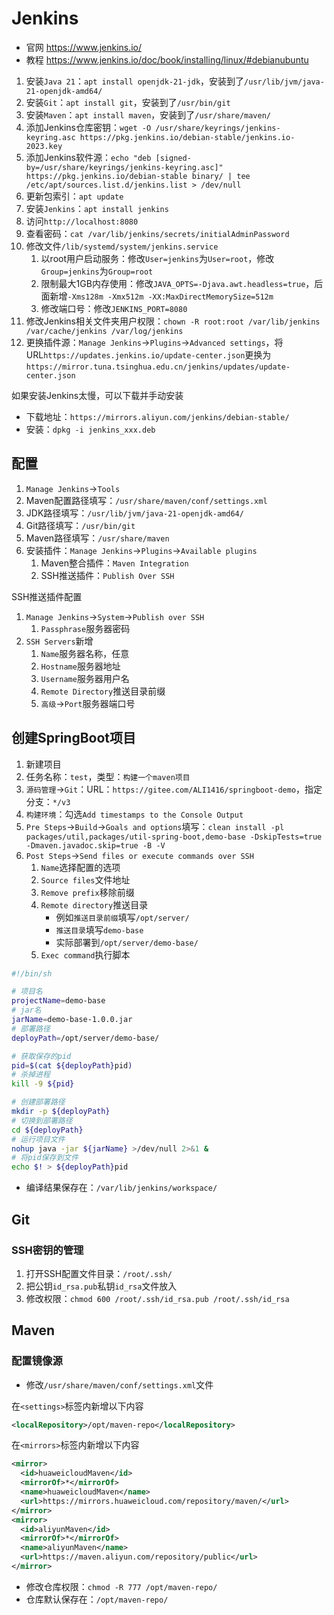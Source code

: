 # Jenkins

- 官网 <https://www.jenkins.io/>
- 教程 <https://www.jenkins.io/doc/book/installing/linux/#debianubuntu>

1. 安装`Java 21`：`apt install openjdk-21-jdk`，安装到了`/usr/lib/jvm/java-21-openjdk-amd64/`
2. 安装`Git`：`apt install git`，安装到了`/usr/bin/git`
3. 安装`Maven`：`apt install maven`，安装到了`/usr/share/maven/`
4. 添加Jenkins仓库密钥：`wget -O /usr/share/keyrings/jenkins-keyring.asc https://pkg.jenkins.io/debian-stable/jenkins.io-2023.key`
5. 添加Jenkins软件源：`echo "deb [signed-by=/usr/share/keyrings/jenkins-keyring.asc]" https://pkg.jenkins.io/debian-stable binary/ | tee /etc/apt/sources.list.d/jenkins.list > /dev/null`
6. 更新包索引：`apt update`
7. 安装`Jenkins`：`apt install jenkins`
8. 访问`http://localhost:8080`
9. 查看密码：`cat /var/lib/jenkins/secrets/initialAdminPassword`
10. 修改文件`/lib/systemd/system/jenkins.service`
    1. 以root用户启动服务：修改`User=jenkins`为`User=root`，修改`Group=jenkins`为`Group=root`
    2. 限制最大1GB内存使用：修改`JAVA_OPTS=-Djava.awt.headless=true`，后面新增`-Xms128m -Xmx512m -XX:MaxDirectMemorySize=512m`
    3. 修改端口号：修改`JENKINS_PORT=8080`
11. 修改Jenkins相关文件夹用户权限：`chown -R root:root /var/lib/jenkins /var/cache/jenkins /var/log/jenkins`
12. 更换插件源：`Manage Jenkins`->`Plugins`->`Advanced settings`，将URL`https://updates.jenkins.io/update-center.json`更换为`https://mirror.tuna.tsinghua.edu.cn/jenkins/updates/update-center.json`

如果安装Jenkins太慢，可以下载并手动安装

- 下载地址：`https://mirrors.aliyun.com/jenkins/debian-stable/`
- 安装：`dpkg -i jenkins_xxx.deb`

## 配置

1. `Manage Jenkins`->`Tools`
2. Maven配置路径填写：`/usr/share/maven/conf/settings.xml`
3. JDK路径填写：`/usr/lib/jvm/java-21-openjdk-amd64/`
4. Git路径填写：`/usr/bin/git`
5. Maven路径填写：`/usr/share/maven`
6. 安装插件：`Manage Jenkins`->`Plugins`->`Available plugins`
   1. Maven整合插件：`Maven Integration`
   2. SSH推送插件：`Publish Over SSH`

SSH推送插件配置

1. `Manage Jenkins`->`System`->`Publish over SSH`
   1. `Passphrase`服务器密码
2. `SSH Servers`新增
   1. `Name`服务器名称，任意
   2. `Hostname`服务器地址
   3. `Username`服务器用户名
   4. `Remote Directory`推送目录前缀
   5. `高级`->`Port`服务器端口号

## 创建SpringBoot项目

1. 新建项目
2. 任务名称：`test`，类型：`构建一个maven项目`
3. `源码管理`->`Git`：URL：`https://gitee.com/ALI1416/springboot-demo`，指定分支：`*/v3`
4. `构建环境`：勾选`Add timestamps to the Console Output`
5. `Pre Steps`->`Build`->`Goals and options`填写：`clean install -pl packages/util,packages/util-spring-boot,demo-base -DskipTests=true -Dmaven.javadoc.skip=true -B -V`
6. `Post Steps`->`Send files or execute commands over SSH`
   1. `Name`选择配置的选项
   2. `Source files`文件地址
   3. `Remove prefix`移除前缀
   4. `Remote directory`推送目录
      - 例如`推送目录前缀`填写`/opt/server/`
      - `推送目录`填写`demo-base`
      - 实际部署到`/opt/server/demo-base/`
   5. `Exec command`执行脚本

```sh
#!/bin/sh

# 项目名
projectName=demo-base
# jar名
jarName=demo-base-1.0.0.jar
# 部署路径
deployPath=/opt/server/demo-base/

# 获取保存的pid
pid=$(cat ${deployPath}pid)
# 杀掉进程
kill -9 ${pid}

# 创建部署路径
mkdir -p ${deployPath}
# 切换到部署路径
cd ${deployPath}
# 运行项目文件
nohup java -jar ${jarName} >/dev/null 2>&1 &
# 将pid保存到文件
echo $! > ${deployPath}pid
```

- 编译结果保存在：`/var/lib/jenkins/workspace/`

## Git

### SSH密钥的管理

1. 打开SSH配置文件目录：`/root/.ssh/`
2. 把公钥`id_rsa.pub`私钥`id_rsa`文件放入
3. 修改权限：`chmod 600 /root/.ssh/id_rsa.pub /root/.ssh/id_rsa`

## Maven

### 配置镜像源

- 修改`/usr/share/maven/conf/settings.xml`文件

在`<settings>`标签内新增以下内容

```xml
<localRepository>/opt/maven-repo</localRepository>
```

在`<mirrors>`标签内新增以下内容

```xml
<mirror>
  <id>huaweicloudMaven</id>
  <mirrorOf>*</mirrorOf>
  <name>huaweicloudMaven</name>
  <url>https://mirrors.huaweicloud.com/repository/maven/</url>
</mirror>
<mirror>
  <id>aliyunMaven</id>
  <mirrorOf>*</mirrorOf>
  <name>aliyunMaven</name>
  <url>https://maven.aliyun.com/repository/public</url>
</mirror>
```

- 修改仓库权限：`chmod -R 777 /opt/maven-repo/`
- 仓库默认保存在：`/opt/maven-repo/`
